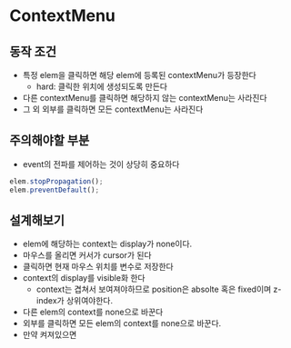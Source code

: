 # ContextMenu

## 동작 조건

- 특정 elem을 클릭하면 해당 elem에 등록된 contextMenu가 등장한다
    - hard: 클릭한 위치에 생성되도록 만든다
- 다른 contextMenu를 클릭하면 해당하지 않는 contextMenu는 사라진다
- 그 외 외부를 클릭하면 모든 contextMenu는 사라진다

## 주의해야할 부분

- event의 전파를 제어하는 것이 상당히 중요하다

```jsx
elem.stopPropagation();
elem.preventDefault();
```

## 설계해보기

- elem에 해당하는 context는 display가 none이다.
- 마우스를 올리면 커서가 cursor가 된다
- 클릭하면 현재 마우스 위치를 변수로 저장한다
- context의 display를 visible화 한다
    - context는 겹쳐서 보여져야하므로 position은 absolte 혹은 fixed이며 z-index가 상위여야한다.
- 다른 elem의 context를 none으로 바꾼다
- 외부를 클릭하면 모든 elem의 context를 none으로 바꾼다.
- 만약 켜져있으면